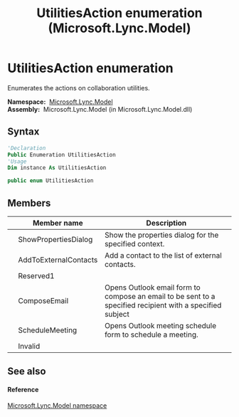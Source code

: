 ﻿---
title: UtilitiesAction enumeration (Microsoft.Lync.Model)
TOCTitle: UtilitiesAction enumeration
ms:assetid: T:Microsoft.Lync.Model.UtilitiesAction_DI_3_UC_OCS14MrefLyncWPF
ms:mtpsurl: https://msdn.microsoft.com/en-us/library/microsoft.lync.model.utilitiesaction_di_3_uc_ocs14mreflyncwpf(v=office.15)
ms:contentKeyID: 48593983
ms.date: 07/28/2014
mtps_version: v=office.15
f1_keywords:
- Microsoft.Lync.Model.UtilitiesAction
- Microsoft.Lync.Model.UtilitiesAction.AddToExternalContacts
- Microsoft.Lync.Model.UtilitiesAction.ComposeEmail
- Microsoft.Lync.Model.UtilitiesAction.Invalid
- Microsoft.Lync.Model.UtilitiesAction.ScheduleMeeting
- Microsoft.Lync.Model.UtilitiesAction.ShowPropertiesDialog
- Microsoft.Lync.Model.UtilitiesAction.Reserved1
dev_langs:
- CSharp
- JScript
- VB
- other
---

# UtilitiesAction enumeration

Enumerates the actions on collaboration utilities.

**Namespace:**  [Microsoft.Lync.Model](microsoft-lync-model-namespace_2.md)  
**Assembly:**  Microsoft.Lync.Model (in Microsoft.Lync.Model.dll)

## Syntax

``` vb
'Declaration
Public Enumeration UtilitiesAction
'Usage
Dim instance As UtilitiesAction
```

``` csharp
public enum UtilitiesAction
```

## Members

<table>
<thead>
<tr class="header">
<th></th>
<th>Member name</th>
<th>Description</th>
</tr>
</thead>
<tbody>
<tr class="odd">
<td></td>
<td>ShowPropertiesDialog</td>
<td>Show the properties dialog for the specified context.</td>
</tr>
<tr class="even">
<td></td>
<td>AddToExternalContacts</td>
<td>Add a contact to the list of external contacts.</td>
</tr>
<tr class="odd">
<td></td>
<td>Reserved1</td>
<td></td>
</tr>
<tr class="even">
<td></td>
<td>ComposeEmail</td>
<td>Opens Outlook email form to compose an email to be sent to a specified recipient with a specified subject</td>
</tr>
<tr class="odd">
<td></td>
<td>ScheduleMeeting</td>
<td>Opens Outlook meeting schedule form to schedule a meeting.</td>
</tr>
<tr class="even">
<td></td>
<td>Invalid</td>
<td></td>
</tr>
</tbody>
</table>


## See also

#### Reference

[Microsoft.Lync.Model namespace](microsoft-lync-model-namespace_2.md)

